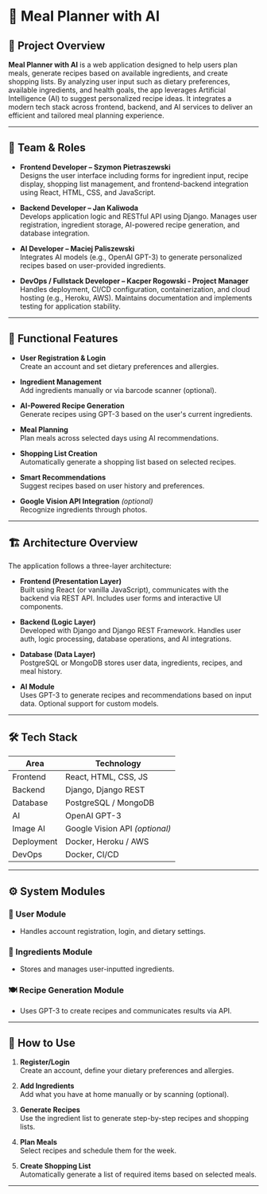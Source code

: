 # 🧠 Meal Planner with AI

## 📌 Project Overview

**Meal Planner with AI** is a web application designed to help users plan meals, generate recipes based on available ingredients, and create shopping lists. By analyzing user input such as dietary preferences, available ingredients, and health goals, the app leverages Artificial Intelligence (AI) to suggest personalized recipe ideas. It integrates a modern tech stack across frontend, backend, and AI services to deliver an efficient and tailored meal planning experience.

---

## 👥 Team & Roles

- **Frontend Developer – Szymon Pietraszewski**  
  Designs the user interface including forms for ingredient input, recipe display, shopping list management, and frontend-backend integration using React, HTML, CSS, and JavaScript.

- **Backend Developer – Jan Kaliwoda**  
  Develops application logic and RESTful API using Django. Manages user registration, ingredient storage, AI-powered recipe generation, and database integration.

- **AI Developer – Maciej Paliszewski**  
  Integrates AI models (e.g., OpenAI GPT-3) to generate personalized recipes based on user-provided ingredients.

- **DevOps / Fullstack Developer – Kacper Rogowski - Project Manager**  
  Handles deployment, CI/CD configuration, containerization, and cloud hosting (e.g., Heroku, AWS). Maintains documentation and implements testing for application stability.

---

## 🎯 Functional Features

- **User Registration & Login**  
  Create an account and set dietary preferences and allergies.

- **Ingredient Management**  
  Add ingredients manually or via barcode scanner (optional).

- **AI-Powered Recipe Generation**  
  Generate recipes using GPT-3 based on the user's current ingredients.

- **Meal Planning**  
  Plan meals across selected days using AI recommendations.

- **Shopping List Creation**  
  Automatically generate a shopping list based on selected recipes.

- **Smart Recommendations**  
  Suggest recipes based on user history and preferences.

- **Google Vision API Integration** *(optional)*  
  Recognize ingredients through photos.

---

## 🏗️ Architecture Overview

The application follows a three-layer architecture:

- **Frontend (Presentation Layer)**  
  Built using React (or vanilla JavaScript), communicates with the backend via REST API. Includes user forms and interactive UI components.

- **Backend (Logic Layer)**  
  Developed with Django and Django REST Framework. Handles user auth, logic processing, database operations, and AI integrations.

- **Database (Data Layer)**  
  PostgreSQL or MongoDB stores user data, ingredients, recipes, and meal history.

- **AI Module**  
  Uses GPT-3 to generate recipes and recommendations based on input data. Optional support for custom models.

---

## 🛠️ Tech Stack

| Area        | Technology             |
|-------------|------------------------|
| Frontend    | React, HTML, CSS, JS   |
| Backend     | Django, Django REST    |
| Database    | PostgreSQL / MongoDB   |
| AI          | OpenAI GPT-3           |
| Image AI    | Google Vision API *(optional)* |
| Deployment  | Docker, Heroku / AWS   |
| DevOps      | Docker, CI/CD          |

---

## ⚙️ System Modules

### 👤 User Module
- Handles account registration, login, and dietary settings.

### 🧺 Ingredients Module
- Stores and manages user-inputted ingredients.

### 🍽️ Recipe Generation Module
- Uses GPT-3 to create recipes and communicates results via API.

---

## 🚀 How to Use

1. **Register/Login**  
   Create an account, define your dietary preferences and allergies.

2. **Add Ingredients**  
   Add what you have at home manually or by scanning (optional).

3. **Generate Recipes**  
   Use the ingredient list to generate step-by-step recipes and shopping lists.

4. **Plan Meals**  
   Select recipes and schedule them for the week.

5. **Create Shopping List**  
   Automatically generate a list of required items based on selected meals.

---
